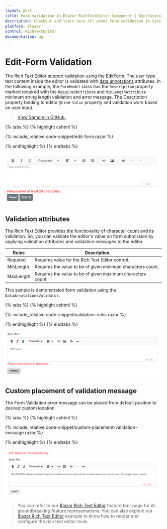 ```yaml
---
layout: post
title: Form validation in Blazor RichTextEditor Component | Syncfusion
description: Checkout and learn here all about Form validation in Syncfusion Blazor RichTextEditor component and more.
platform: Blazor
control: RichTextEditor
documentation: ug
---
```


# Edit-Form Validation

The Rich Text Editor support validation using the [EditForm]( https://docs.microsoft.com/en-us/aspnet/core/blazor/forms-validation?view=aspnetcore-6.0). The user type text content inside the editor is validated with [data annotations]( https://docs.microsoft.com/en-us/aspnet/core/mvc/models/validation?view=aspnetcore-5.0)  attributes. In the following example, the `FormModel` class has the `Description` property marked required with the `RequiredAttribute` and `MinLengthAttribute` minimum string length validation and error message. The Description property binding to editor `@bind-Value` property and validation work based on user input.

> [View Sample in GitHub.](https://github.com/SyncfusionExamples/rich_text_editor_editform_validation)

{% tabs %}
{% highlight cshtml %}

{% include_relative code-snippet/edit-form.razor %}

{% endhighlight %}
{% endtabs %}

![Form Validation in Blazor RichTextEditor](./images/blazor-richtexteditor-form-validation.png)

## Validation attributes

The Rich Text Editor provides the functionality of character count and its validation. So, you can validate the editor's value on form submission by applying validation attributes and validation messages to the editor.

| Rules | Description |
|----------------|---------|
| Required | Requires value for the Rich Text Editor control.|
| MinLength | Requires the value to be of given minimum characters count.|
| MaxLength | Requires the value to be of given maximum characters count.|

This sample is demonstrated form validation using the `DataAnnotationsValidator`.

{% tabs %}
{% highlight cshtml %}

{% include_relative code-snippet/validation-rules.razor %}

{% endhighlight %}
{% endtabs %}

![Char Count Validation in Blazor RichTextEditor](./images/blazor-richtexteditor-char-count-validation.png)


## Custom placement of validation message

The Form Validation error message can be placed from default position to desired custom location.

{% tabs %}
{% highlight cshtml %}

{% include_relative code-snippet/custom-placement-validation-message.razor %}

{% endhighlight %}
{% endtabs %}

![Blazor RichTextEditor Validation in Custom placement](./images/blazor-richtexteditor-validation-placement.png)

> You can refer to our [Blazor Rich Text Editor](https://www.syncfusion.com/blazor-components/blazor-wysiwyg-rich-text-editor) feature tour page for its groundbreaking feature representations. You can also explore our [Blazor Rich Text Editor](https://blazor.syncfusion.com/demos/rich-text-editor/overview?theme=bootstrap4) example to know how to render and configure the rich text editor tools.

